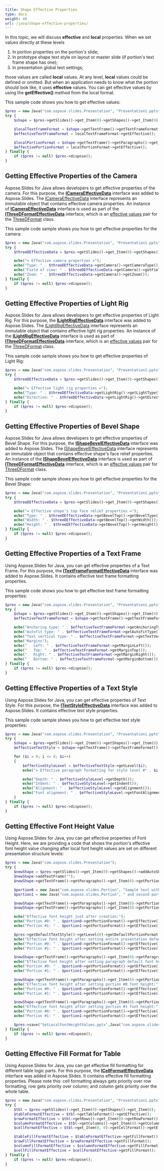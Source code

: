 ```yaml
---
title: Shape Effective Properties
type: docs
weight: 40
url: /java/shape-effective-properties/
---
```


In this topic, we will discuss **effective** and **local** properties. When we set values directly at these levels

1. In portion properties on the portion's slide;
1. In prototype shape text style on layout or master slide (if portion's text frame shape has one);
1. In presentation global text settings;

those values are called **local** values. At any level, **local** values could be defined or omitted. But when an application needs to know what the portion should look like, it uses **effective** values. You can get effective values by using the **getEffective()** method from the local format.

This sample code shows you how to get effective values:

```php
$pres = new Java("com.aspose.slides.Presentation", "Presentation1.pptx");
try {
    $shape = $pres->getSlides()->get_Item(0)->getShapes()->get_Item(0);

    $localTextFrameFormat = $shape->getTextFrame()->getTextFrameFormat();
    $effectiveTextFrameFormat = localTextFrameFormat->getEffective();

    $localPortionFormat = $shape->getTextFrame()->getParagraphs()->get_Item(0)->getPortions()->get_Item(0)->getPortionFormat();
    $effectivePortionFormat = localPortionFormat->getEffective();
} finally {
    if ($pres != null) $pres->dispose();
}
```

## **Getting Effective Properties of the Camera**
Aspose.Slides for Java allows developers to get effective properties of the camera. For this purpose, the [**ICameraEffectiveData**](https://apireference.aspose.com/slides/java/com.aspose.slides/ICameraEffectiveData) interface was added to Aspose.Slides. The [ICameraEffectiveData](https://apireference.aspose.com/slides/java/com.aspose.slides/ICameraEffectiveData) interface represents an immutable object that contains effective camera properties. An instance of [**ICameraEffectiveData**](https://apireference.aspose.com/slides/java/com.aspose.slides/ICameraEffectiveData) interface is used as part of the [**IThreeDFormatEffectiveData**](https://apireference.aspose.com/slides/java/com.aspose.slides/IThreeDFormatEffectiveData) interface, which is an [effective values](https://apireference.aspose.com/slides/java/com.aspose.slides/ThreeDFormat#getEffective--) pair for the [ThreeDFormat](https://apireference.aspose.com/slides/java/com.aspose.slides/ThreeDFormat) class.

This sample code sample shows you how to get effective properties for the camera:

```php
$pres = new Java("com.aspose.slides.Presentation", "Presentation1.pptx");
try {
    $threeDEffectiveData = $pres->getSlides()->get_Item(0)->getShapes()->get_Item(0)->getThreeDFormat()->getEffective();

    echo("= Effective camera properties =");
    echo("Type: " . $threeDEffectiveData->getCamera()->getCameraType());
    echo("Field of view: " . $threeDEffectiveData->getCamera()->getFieldOfViewAngle());
    echo("Zoom: " . $threeDEffectiveData->getCamera()->getZoom());
} finally {
    if ($pres != null) $pres->dispose();
}
```

## **Getting Effective Properties of Light Rig**
Aspose.Slides for Java allows developers to get effective properties of Light Rig. For this purpose, the [**ILightRigEffectiveData**](https://apireference.aspose.com/slides/java/com.aspose.slides/ILightRigEffectiveData) interface was added to Aspose.Slides. The [ILightRigEffectiveData](https://apireference.aspose.com/slides/java/com.aspose.slides/ILightRigEffectiveData) interface represents an immutable object that contains effective light rig properties. An instance of the [**ILightRigEffectiveData**](https://apireference.aspose.com/slides/java/com.aspose.slides/ILightRigEffectiveData) interface is used as part of [**IThreeDFormatEffectiveData**](https://apireference.aspose.com/slides/java/com.aspose.slides/IThreeDFormatEffectiveData) interface, which is an [effective values](https://apireference.aspose.com/slides/java/com.aspose.slides/ThreeDFormat#getEffective--) pair for the [ThreeDFormat](https://apireference.aspose.com/slides/java/com.aspose.slides/ThreeDFormat) class.

This sample code sample shows you how to get effective properties of Light Rig:

```php
$pres = new Java("com.aspose.slides.Presentation", "Presentation1.pptx");
try {
    $threeDEffectiveData = $pres->getSlides()->get_Item(0)->getShapes()->get_Item(0)->getThreeDFormat()->getEffective();

    echo("= Effective light rig properties =");
    echo("Type: " . $threeDEffectiveData->getLightRig()->getLightType());
    echo("Direction: " . $threeDEffectiveData->getLightRig()->getDirection());
} finally {
    if ($pres != null) $pres->dispose();
}
```

## **Getting Effective Properties of Bevel Shape**
Aspose.Slides for Java allows developers to get effective properties of Bevel Shape. For this purpose, the [**IShapeBevelEffectiveData**](https://apireference.aspose.com/slides/java/com.aspose.slides/IShapeBevelEffectiveData) interface was added to Aspose.Slides. The [IShapeBevelEffectiveData](https://apireference.aspose.com/slides/java/com.aspose.slides/IShapeBevelEffectiveData) interface represents an immutable object that contains effective shape's face relief properties. An instance of the [**IShapeBevelEffectiveData**](https://apireference.aspose.com/slides/java/com.aspose.slides/IShapeBevelEffectiveData) interface is used as part of [**IThreeDFormatEffectiveData**]([**IShapeBevelEffectiveData**](https://apireference.aspose.com/slides/java/com.aspose.slides/IShapeBevelEffectiveData)) interface, which is an [effective values](https://apireference.aspose.com/slides/java/com.aspose.slides/ThreeDFormat#getEffective--) pair for [ThreeDFormat](https://apireference.aspose.com/slides/java/com.aspose.slides/ThreeDFormat) class.

This sample code sample shows you how to get effective properties for the Bevel Shape:

```php
$pres = new Java("com.aspose.slides.Presentation", "Presentation1.pptx");
try {
    $threeDEffectiveData = $pres->getSlides()->get_Item(0)->getShapes()->get_Item(0)->getThreeDFormat()->getEffective();

    echo("= Effective shape's top face relief properties =");
    echo("Type: " . $threeDEffectiveData->getBevelTop()->getBevelType());
    echo("Width: " . $threeDEffectiveData->getBevelTop()->getWidth());
    echo("Height: " . $threeDEffectiveData->getBevelTop()->getHeight());
} finally {
    if ($pres != null) $pres->dispose();
}
```

## **Getting Effective Properties of a Text Frame**
Using Aspose.Slides for Java, you can get effective properties of a Text Frame. For this purpose, the [**ITextFrameFormatEffectiveData**](https://apireference.aspose.com/slides/java/com.aspose.slides/ITextFrameFormatEffectiveData) interface was added to Aspose.Slides. It contains effective text frame formatting properties. 

This sample code shows you how to get effective text frame formatting properties:

```php
$pres = new Java("com.aspose.slides.Presentation", "Presentation1.pptx");
try {
    $shape = $pres->getSlides()->get_Item(0)->getShapes()->get_Item(0);
    $effectiveTextFrameFormat = $shape->getTextFrame()->getTextFrameFormat()->getEffective();

    echo("Anchoring type: " . $effectiveTextFrameFormat->getAnchoringType());
    echo("Autofit type: " . $effectiveTextFrameFormat->getAutofitType());
    echo("Text vertical type: " . $effectiveTextFrameFormat->getTextVerticalType());
    echo("Margins");
    echo("   Left: " . $effectiveTextFrameFormat->getMarginLeft());
    echo("   Top: " . $effectiveTextFrameFormat->getMarginTop());
    echo("   Right: " . $effectiveTextFrameFormat->getMarginRight());
    echo("   Bottom: " . $effectiveTextFrameFormat->getMarginBottom());
} finally {
    if ($pres != null) $pres->dispose();
}
```

## **Getting Effective Properties of a Text Style**
Using Aspose.Slides for Java, you can get effective properties of Text Style. For this purpose, the [**ITextStyleEffectiveData**](https://apireference.aspose.com/slides/java/com.aspose.slides/ITextStyleEffectiveData) interface was added to Aspose.Slides. It contains effective text style properties. 

This sample code sample shows you how to get effective text style properties:

```php
$pres = new Java("com.aspose.slides.Presentation", "Presentation1.pptx");
try {
    $shape = $pres->getSlides()->get_Item(0)->getShapes()->get_Item(0);
    $effectiveTextStyle = $shape->getTextFrame()->getTextFrameFormat()->getTextStyle()->getEffective();

    for ($i = 0; i <= 8; $i++)
    {
        $effectiveStyleLevel = $effectiveTextStyle->getLevel($i);
        echo("= Effective paragraph formatting for style level #" . $i . " =");

        echo("Depth: " . $effectiveStyleLevel->getDepth());
        echo("Indent: " . $effectiveStyleLevel->getIndent());
        echo("Alignment: " . $effectiveStyleLevel->getAlignment());
        echo("Font alignment: " . $effectiveStyleLevel->getFontAlignment());
    }
} finally {
    if ($pres != null) $pres->dispose();
}
```

## **Getting Effective Font Height Value**
Using Aspose.Slides for Java, you can get effective properties of Font Height. Here, we are providing a code that shows the portion's effective font height value changing after local font height values are set on different presentation structure levels:

```php
$pres = new Java("com.aspose.slides.Presentation");
try {
    $newShape = $pres->getSlides()->get_Item(0)->getShapes()->addAutoShape(Java("com.aspose.slides.ShapeType")->Rectangle, 100, 100, 400, 75, false);
    $newShape->addTextFrame("");
    $newShape->getTextFrame()->getParagraphs()->get_Item(0)->getPortions()->clear();

    $portion0 = new Java("com.aspose.slides.Portion", "Sample text with first portion");
    $portion1 = new Java("com.aspose.slides.Portion", " and second portion.");

    $newShape->getTextFrame()->getParagraphs()->get_Item(0)->getPortions()->add($portion0);
    $newShape->getTextFrame()->getParagraphs()->get_Item(0)->getPortions()->add($portion1);

    echo("Effective font height just after creation:");
    echo("Portion #0: " . $portion0->getPortionFormat()->getEffective()->getFontHeight());
    echo("Portion #1: " . $portion1->getPortionFormat()->getEffective()->getFontHeight());

    $pres->getDefaultTextStyle()->getLevel(0)->getDefaultPortionFormat()->setFontHeight(24);
    echo("Effective font height after setting entire presentation default font height:");
    echo("Portion #0: " . $portion0->getPortionFormat()->getEffective()->getFontHeight());
    echo("Portion #1: " . $portion1->getPortionFormat()->getEffective()->getFontHeight());

    $newShape->getTextFrame()->getParagraphs()->get_Item(0)->getParagraphFormat()->getDefaultPortionFormat()->setFontHeight(40);
    echo("Effective font height after setting paragraph default font height:");
    echo("Portion #0: " . $portion0->getPortionFormat()->getEffective()->getFontHeight());
    echo("Portion #1: " . $portion1->getPortionFormat()->getEffective()->getFontHeight());

    $newShape->getTextFrame()->getParagraphs()->get_Item(0)->getPortions()->get_Item(0)->getPortionFormat()->setFontHeight(55);
    echo("Effective font height after setting portion #0 font height:");
    echo("Portion #0: " . $portion0->getPortionFormat()->getEffective()->getFontHeight());
    echo("Portion #1: " . $portion1->getPortionFormat()->getEffective()->getFontHeight());

    $newShape->getTextFrame()->getParagraphs()->get_Item(0)->getPortions()->get_Item(1)->getPortionFormat()->setFontHeight(18);
    echo("Effective font height after setting portion #1 font height:");
    echo("Portion #0: " . $portion0->getPortionFormat()->getEffective()->getFontHeight());
    echo("Portion #1: " . $portion1->getPortionFormat()->getEffective()->getFontHeight());

    $pres->save("SetLocalFontHeightValues.pptx",Java("com.aspose.slides.SaveFormat")->Pptx);
} finally {
    if ($pres != null) $pres->dispose();
}
```

## **Getting Effective Fill Format for Table**
Using Aspose.Slides for Java, you can get effective fill formatting for different table logic parts. For this purpose, the [**ICellFormatEffectiveData**](https://apireference.aspose.com/slides/java/com.aspose.slides/ICellFormatEffectiveData) interface was added in Aspose.Slides. It contains effective fill formatting properties. Please note this: cell formatting always gets priority over row formatting; row gets priority over column; and column gets priority over the whole table. 

```php
$pres = new Java("com.aspose.slides.Presentation", "Presentation1.pptx");
try {
    $tbl = $pres->getSlides()->get_Item(0)->getShapes()->get_Item(0);
    $tableFormatEffective = $tbl->getTableFormat()->getEffective();
    $rowFormatEffective = $tbl->getRows()->get_Item(0)->getRowFormat()->getEffective();
    $columnFormatEffective = $tbl->getColumns()->get_Item(0)->getColumnFormat()->getEffective();
    $cellFormatEffective = $tbl->get_Item(0, 0)->getCellFormat()->getEffective();

    $tableFillFormatEffective = $tableFormatEffective->getFillFormat();
    $rowFillFormatEffective = $rowFormatEffective->getFillFormat();
    $columnFillFormatEffective = $columnFormatEffective->getFillFormat();
    $cellFillFormatEffective = $cellFormatEffective->getFillFormat();
} finally {
    if ($pres != null) $pres->dispose();
}
```



